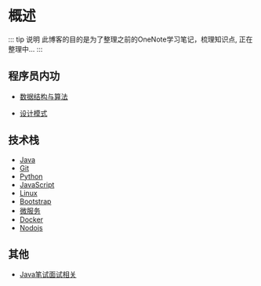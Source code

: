 # 概述

::: tip 说明
此博客的目的是为了整理之前的OneNote学习笔记，梳理知识点,
正在整理中...
:::

## 程序员内功

- [数据结构与算法](./datastru-algs/)
<!-- - [计算机网络](./temp/) -->
<!-- - [编程思想](./temp/) -->
- [设计模式](./design-patterns/)

## 技术栈
- [Java](./java/)
- [Git](./git/)
- [Python](./python/)
- [JavaScript](/js-component/jQuery-Datatables.html)
- [Linux](./linux/index.html)
- [Bootstrap](/bootstrap/1_Bootstrap-Introduction.html)
- [微服务](/notes-guide/microservices/)
- [Docker](/docker/1-docker-introduction.html)
- [Nodojs](./temp/)

## 其他

- [Java笔试面试相关](/java-interview/)



